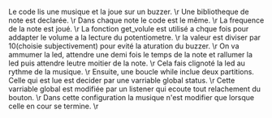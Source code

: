 Le code lis une musique et la joue sur un buzzer. \r
Une bibliotheque de note est declarée. \r
Dans chaque note le code est le même. \r
La frequence de la note est joué. \r
La fonction get_volule est utilisé a chque fois pour addapter le volume a la lecture du potentiometre. \r
la valeur est diviser par 10(choisie subjectivement) pour evité la aturation du buzzer. \r
On va ammumer la led, attendre une demi fois le temps de la note et rallumer la led puis attendre leutre moitier de la note. \r
Cela fais clignoté la led au rythme de la musique. \r
Ensuite, une boucle while inclue deux partitions. Celle qui est lue est decider par une varriable global status. \r
Cette varriable global est modifiée par un listener qui ecoute tout relachement du bouton. \r
Dans cette configuration la musique n'est modifier que lorsque celle en cour se termine. \r
